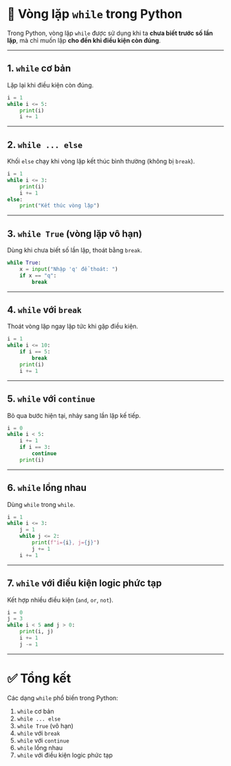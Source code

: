 # 🔄 Vòng lặp `while` trong Python

Trong Python, vòng lặp `while` được sử dụng khi ta **chưa biết trước số lần lặp**, mà chỉ muốn lặp **cho đến khi điều kiện còn đúng**.

---

## 1. `while` cơ bản
Lặp lại khi điều kiện còn đúng.

```python
i = 1
while i <= 5:
    print(i)
    i += 1
```

---

## 2. `while ... else`
Khối `else` chạy khi vòng lặp kết thúc bình thường (không bị `break`).

```python
i = 1
while i <= 3:
    print(i)
    i += 1
else:
    print("Kết thúc vòng lặp")
```

---

## 3. `while True` (vòng lặp vô hạn)
Dùng khi chưa biết số lần lặp, thoát bằng `break`.

```python
while True:
    x = input("Nhập 'q' để thoát: ")
    if x == "q":
        break
```

---

## 4. `while` với `break`
Thoát vòng lặp ngay lập tức khi gặp điều kiện.

```python
i = 1
while i <= 10:
    if i == 5:
        break
    print(i)
    i += 1
```

---

## 5. `while` với `continue`
Bỏ qua bước hiện tại, nhảy sang lần lặp kế tiếp.

```python
i = 0
while i < 5:
    i += 1
    if i == 3:
        continue
    print(i)
```

---

## 6. `while` lồng nhau
Dùng `while` trong `while`.

```python
i = 1
while i <= 3:
    j = 1
    while j <= 2:
        print(f"i={i}, j={j}")
        j += 1
    i += 1
```

---

## 7. `while` với điều kiện logic phức tạp
Kết hợp nhiều điều kiện (`and`, `or`, `not`).

```python
i = 0
j = 3
while i < 5 and j > 0:
    print(i, j)
    i += 1
    j -= 1
```

---

# ✅ Tổng kết
Các dạng `while` phổ biến trong Python:
1. `while` cơ bản  
2. `while ... else`  
3. `while True` (vô hạn)  
4. `while` với `break`  
5. `while` với `continue`  
6. `while` lồng nhau  
7. `while` với điều kiện logic phức tạp  
